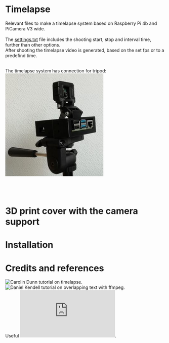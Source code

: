 # Timelapse
Relevant files to make a timelapse system based on Raspberry Pi 4b and PiCamera V3 wide.<br /><br />
The [settings.txt](settings.txt) file includes the shooting start, stop and interval time, further than other options.<br />
After shooting the timelapse video is generated, based on the set fps or to a predefind time.<br /><br />

The timelapse system has connection for tripod:<br />
![title image](/pictures/title.jpg)
<br /><br />
<br /><br />



# 3D print cover with the camera support


# Installation


# Credits and references
![Carolin Dunn](https://github.com/carolinedunn/timelapse/tree/master) tutorial on timelapse.<br />
![Daniel Kendell](https://www.youtube.com/watch?v=ofozNWdIDow) tutorial on overlapping text with ffmpeg.<br />
Useful ![ffmpeg documentation](https://ffmpeg.org/documentation.html).<br />
